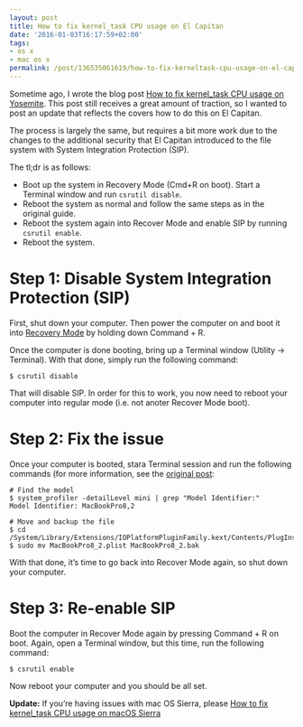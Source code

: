 ```yaml
---
layout: post
title: How to fix kernel_task CPU usage on El Capitan
date: '2016-01-03T16:17:59+02:00'
tags:
- os x
- mac os x
permalink: /post/136535061619/how-to-fix-kerneltask-cpu-usage-on-el-capitan
---
```

Sometime ago, I wrote the blog post [How to fix kernel_task CPU usage on Yosemite](/2017/12/21/2014-10-16-how-to-fix-kerneltask-cpu-usage-on-yosemite.html). This post still receives a great amount of traction, so I wanted to post an update that reflects the covers how to do this on El Capitan.

The process is largely the same, but requires a bit more work due to the changes to the additional security that El Capitan introduced to the file system with System Integration Protection (SIP).

The tl;dr is as follows:

*   Boot up the system in Recovery Mode (Cmd+R on boot). Start a Terminal window and run `csrutil disable`.
*   Reboot the system as normal and follow the same steps as in the original guide.
*   Reboot the system again into Recover Mode and enable SIP by running `csrutil enable`.
*   Reboot the system.

Step 1: Disable System Integration Protection (SIP)
===================================================

First, shut down your computer. Then power the computer on and boot it into [Recovery Mode](https://support.apple.com/en-gb/HT201314) by holding down Command + R.

Once the computer is done booting, bring up a Terminal window (Utility -> Terminal). With that done, simply run the following command:

    $ csrutil disable
    

That will disable SIP. In order for this to work, you now need to reboot your computer into regular mode (i.e. not anoter Recover Mode boot).

Step 2: Fix the issue
=====================

Once your computer is booted, stara Terminal session and run the following commands (for more information, see the [original post](/2017/12/21/2014-10-16-how-to-fix-kerneltask-cpu-usage-on-yosemite.html):

    # Find the model
    $ system_profiler -detailLevel mini | grep "Model Identifier:"
    Model Identifier: MacBookPro8,2
    
    # Move and backup the file
    $ cd /System/Library/Extensions/IOPlatformPluginFamily.kext/Contents/PlugIns/ACPI_SMC_PlatformPlugin.kext/Contents/Resources
    $ sudo mv MacBookPro8_2.plist MacBookPro8_2.bak 
    

With that done, it’s time to go back into Recover Mode again, so shut down your computer.

Step 3: Re-enable SIP
=====================

Boot the computer in Recover Mode again by pressing Command + R on boot. Again, open a Terminal window, but this time, run the following command:

    $ csrutil enable
    

Now reboot your computer and you should be all set.

**Update:** If you’re having issues with mac OS Sierra, please [How to fix kernel_task CPU usage on macOS Sierra](/2017/12/21/2016-10-01-how-to-fix-kerneltask-cpu-usage-on-macos-sierra.html)